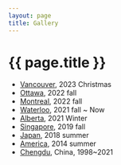 ```yaml
---
layout: page
title: Gallery
---
```


# {{ page.title }}


+ <a href="{{ site.baseurl }}/pages/vancouver.html">Vancouver</a>, 2023 Christmas
+ <a href="{{ site.baseurl }}/pages/ottawa.html">Ottawa</a>, 2022 fall
+ <a href="{{ site.baseurl }}/pages/montreal.html">Montreal</a>, 2022 fall
+ <a href="{{ site.baseurl }}/pages/waterloo.html">Waterloo</a>, 2021 fall ~ Now
+ <a href="{{ site.baseurl }}/pages/alberta.html">Alberta</a>,  2021 Winter
+ <a href="{{ site.baseurl }}/pages/singapore.html">Singapore</a>, 2019 fall
+ <a href="{{ site.baseurl }}/pages/japan.html">Japan</a>, 2018 summer
+ <a href="{{ site.baseurl }}/pages/america.html">America</a>, 2014 summer
+ <a href="{{ site.baseurl }}/pages/chengdu.html">Chengdu</a>, China, 1998~2021

